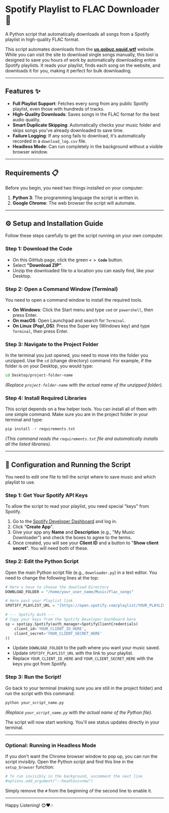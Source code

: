 # Spotify Playlist to FLAC Downloader 🎵

A Python script that automatically downloads all songs from a Spotify playlist in high-quality FLAC format.

This script automates downloads from the [**us.qobuz.squid.wtf**](https://us.qobuz.squid.wtf/) website. While you can visit the site to download single songs manually, this tool is designed to save you hours of work by automatically downloading entire Spotify playlists. It reads your playlist, finds each song on the website, and downloads it for you, making it perfect for bulk downloading.

---
## Features ✨

* **Full Playlist Support**: Fetches every song from any public Spotify playlist, even those with hundreds of tracks.
* **High-Quality Downloads**: Saves songs in the FLAC format for the best audio quality.
* **Smart Duplicate Skipping**: Automatically checks your music folder and skips songs you've already downloaded to save time.
* **Failure Logging**: If any song fails to download, it's automatically recorded in a `download_log.csv` file.
* **Headless Mode**: Can run completely in the background without a visible browser window.

---
## Requirements 📋

Before you begin, you need two things installed on your computer:

1.  **Python 3**: The programming language the script is written in.
2.  **Google Chrome**: The web browser the script will automate.

---
## ⚙️ Setup and Installation Guide

Follow these steps carefully to get the script running on your own computer.

### Step 1: Download the Code

* On this GitHub page, click the green **`< > Code`** button.
* Select **"Download ZIP"**.
* Unzip the downloaded file to a location you can easily find, like your Desktop.

### Step 2: Open a Command Window (Terminal)

You need to open a command window to install the required tools.
* **On Windows**: Click the Start menu and type `cmd` or `powershell`, then press Enter.
* **On macOS**: Open Launchpad and search for `Terminal`.
* **On Linux (Pop!_OS)**: Press the Super key (Windows key) and type `Terminal`, then press Enter.

### Step 3: Navigate to the Project Folder

In the terminal you just opened, you need to move into the folder you unzipped. Use the `cd` (change directory) command. For example, if the folder is on your Desktop, you would type:

```bash
cd Desktop/project-folder-name
```
*(Replace `project-folder-name` with the actual name of the unzipped folder).*

### Step 4: Install Required Libraries

This script depends on a few helper tools. You can install all of them with one simple command. Make sure you are in the project folder in your terminal and type:

```bash
pip install -r requirements.txt
```
*(This command reads the `requirements.txt` file and automatically installs all the listed libraries).*

---
## 🚀 Configuration and Running the Script

You need to edit one file to tell the script where to save music and which playlist to use.

### Step 1: Get Your Spotify API Keys

To allow the script to read your playlist, you need special "keys" from Spotify.

1.  Go to the [Spotify Developer Dashboard](https://developer.spotify.com/dashboard/applications) and log in.
2.  Click "**Create App**".
3.  Give your app any **Name** and **Description** (e.g., "My Music Downloader") and check the boxes to agree to the terms.
4.  Once created, you will see your **Client ID** and a button to "**Show client secret**". You will need both of these.

### Step 2: Edit the Python Script

Open the main Python script file (e.g., `downloader.py`) in a text editor. You need to change the following lines at the top:

```python
# Here u have to choose the download Directory
DOWNLOAD_FOLDER = "/home/your_user_name/Music/Flac_songs"

# Here past your Playlist link
SPOTIFY_PLAYLIST_URL = "[https://open.spotify.com/playlist/YOUR_PLAYLIST_ID_HERE](https://open.spotify.com/playlist/YOUR_PLAYLIST_ID_HERE)"

# --- Spotify Auth ---
# Copy your keys from the Spotify Developer Dashboard here
sp = spotipy.Spotify(auth_manager=SpotifyClientCredentials(
    client_id='YOUR_CLIENT_ID_HERE',
    client_secret='YOUR_CLIENT_SECRET_HERE'
))
```

* Update `DOWNLOAD_FOLDER` to the path where you want your music saved.
* Update `SPOTIFY_PLAYLIST_URL` with the link to your playlist.
* Replace `YOUR_CLIENT_ID_HERE` and `YOUR_CLIENT_SECRET_HERE` with the keys you got from Spotify.

### Step 3: Run the Script!

Go back to your terminal (making sure you are still in the project folder) and run the script with this command:

```bash
python your_script_name.py
```
*(Replace `your_script_name.py` with the actual name of the Python file).*

The script will now start working. You'll see status updates directly in your terminal.

---
### Optional: Running in Headless Mode

If you don't want the Chrome browser window to pop up, you can run the script invisibly. Open the Python script and find this line in the `setup_browser` function:

```python
# To run invisibly in the background, uncomment the next line
#options.add_argument("--headless=new")
```
Simply remove the `#` from the beginning of the second line to enable it.

---

Happy Listening! 😊❤️🎶
